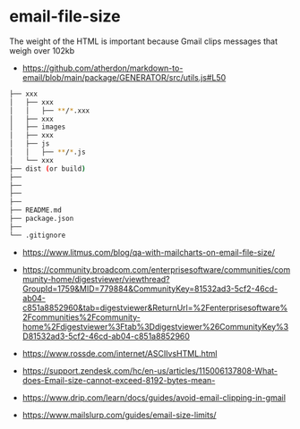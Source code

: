 # email-file-size

The weight of the HTML is important because Gmail clips messages that weigh over 102kb

- https://github.com/atherdon/markdown-to-email/blob/main/package/GENERATOR/src/utils.js#L50



```bash
├── xxx
│   ├── xxx
│   │   ├── **/*.xxx
│   ├── xxx
│   ├── images
│   ├── xxx
│   ├── js
│   │   ├── **/*.js
│   └── xxx
├── dist (or build)
├── 
├── 
├── 
├── 
├── README.md
├── package.json
├── 
└── .gitignore
```



- https://www.litmus.com/blog/qa-with-mailcharts-on-email-file-size/


- https://community.broadcom.com/enterprisesoftware/communities/community-home/digestviewer/viewthread?GroupId=1759&MID=779884&CommunityKey=81532ad3-5cf2-46cd-ab04-c851a8852960&tab=digestviewer&ReturnUrl=%2Fenterprisesoftware%2Fcommunities%2Fcommunity-home%2Fdigestviewer%3Ftab%3Ddigestviewer%26CommunityKey%3D81532ad3-5cf2-46cd-ab04-c851a8852960

- https://www.rossde.com/internet/ASCIIvsHTML.html

- https://support.zendesk.com/hc/en-us/articles/115006137808-What-does-Email-size-cannot-exceed-8192-bytes-mean-

- https://www.drip.com/learn/docs/guides/avoid-email-clipping-in-gmail


- https://www.mailslurp.com/guides/email-size-limits/
